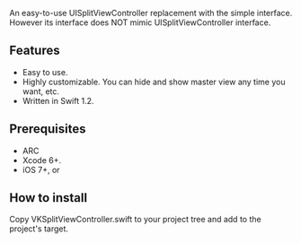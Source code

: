 An easy-to-use UISplitViewController replacement with the simple interface. However its interface does NOT mimic UISplitViewController interface.

Features
--------
* Easy to use.
* Highly customizable. You can hide and show master view any time you want, etc.
* Written in Swift 1.2.

Prerequisites
------------
* ARC
* Xcode 6+.
* iOS 7+, or

How to install
--------------
Copy VKSplitViewController.swift to your project tree and add to the project's target.